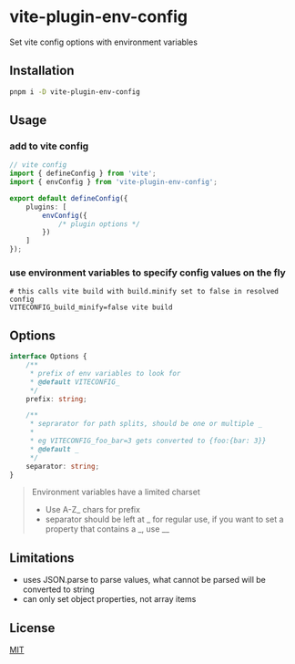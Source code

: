 # vite-plugin-env-config

Set vite config options with environment variables

## Installation

```bash
pnpm i -D vite-plugin-env-config
```

## Usage

### add to vite config

```ts
// vite config
import { defineConfig } from 'vite';
import { envConfig } from 'vite-plugin-env-config';

export default defineConfig({
	plugins: [
		envConfig({
			/* plugin options */
		})
	]
});
```

### use environment variables to specify config values on the fly

```shell
# this calls vite build with build.minify set to false in resolved config
VITECONFIG_build_minify=false vite build
```

## Options

```ts
interface Options {
	/**
	 * prefix of env variables to look for
	 * @default VITECONFIG_
	 */
	prefix: string;

	/**
	 * seprarator for path splits, should be one or multiple _
	 *
	 * eg VITECONFIG_foo_bar=3 gets converted to {foo:{bar: 3}}
	 * @default _
	 */
	separator: string;
}
```

> Environment variables have a limited charset
>
> - Use A-Z\_ chars for prefix
> - separator should be left at _ for regular use, if you want to set a property that contains a _, use \_\_

## Limitations

- uses JSON.parse to parse values, what cannot be parsed will be converted to string
- can only set object properties, not array items

## License

[MIT](./LICENSE)
